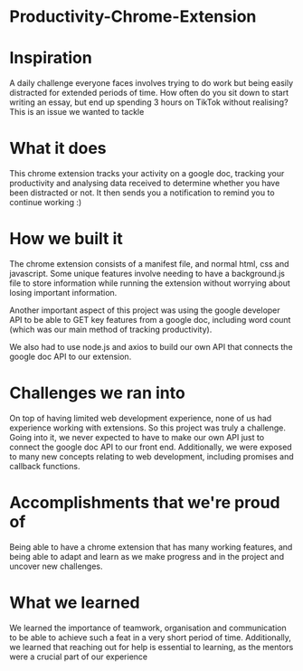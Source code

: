 # Productivity-Chrome-Extension
# Inspiration
A daily challenge everyone faces involves trying to do work but being easily distracted for extended periods of time. How often do you sit down to start writing an essay, but end up spending 3 hours on TikTok without realising? This is an issue we wanted to tackle

# What it does
This chrome extension tracks your activity on a google doc, tracking your productivity and analysing data received to determine whether you have been distracted or not. It then sends you a notification to remind you to continue working :)

# How we built it
The chrome extension consists of a manifest file, and normal html, css and javascript. Some unique features involve needing to have a background.js file to store information while running the extension without worrying about losing important information.

Another important aspect of this project was using the google developer API to be able to GET key features from a google doc, including word count (which was our main method of tracking productivity).

We also had to use node.js and axios to build our own API that connects the google doc API to our extension.

# Challenges we ran into
On top of having limited web development experience, none of us had experience working with extensions. So this project was truly a challenge. Going into it, we never expected to have to make our own API just to connect the google doc API to our front end. Additionally, we were exposed to many new concepts relating to web development, including promises and callback functions.

# Accomplishments that we're proud of
Being able to have a chrome extension that has many working features, and being able to adapt and learn as we make progress and in the project and uncover new challenges.

# What we learned
We learned the importance of teamwork, organisation and communication to be able to achieve such a feat in a very short period of time. Additionally, we learned that reaching out for help is essential to learning, as the mentors were a crucial part of our experience

